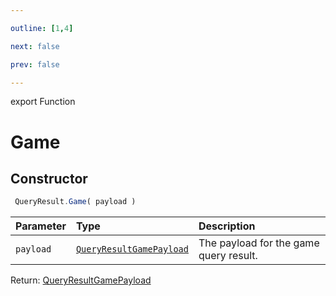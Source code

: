 ```yaml
---

outline: [1,4]

next: false

prev: false

---
```


export Function
# Game

## Constructor
```ts
 QueryResult.Game( payload )
 ```
| Parameter | Type | Description |
| :--- | :--- | :--- |
| `payload` | [`QueryResultGamePayload`](../../../interfaces/QueryResultGamePayload.md) | The payload for the game query result. |

Return: [QueryResultGamePayload](../../../interfaces/QueryResultGamePayload.md)
